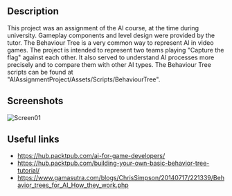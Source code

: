 ## Description
This project was an assignment of the AI course, at the time during university.
Gameplay components and level design were provided by the tutor.
The Behaviour Tree is a very common way to represent AI in video games.
The project is intended to represent two teams playing "Capture the flag" against each other.
It also served to understand AI processes more precisely and to compare them with other AI types.
The Behaviour Tree scripts can be found at "AIAssignmentProject/Assets/Scripts/BehaviourTree".

## Screenshots
![Screen01](https://github.com/Snowball115/SOL-AIBehaviourTree-Assignment/blob/master/Screenshots/BehaviourTree.png)

## Useful links
* https://hub.packtpub.com/ai-for-game-developers/
* https://hub.packtpub.com/building-your-own-basic-behavior-tree-tutorial/
* https://www.gamasutra.com/blogs/ChrisSimpson/20140717/221339/Behavior_trees_for_AI_How_they_work.php
